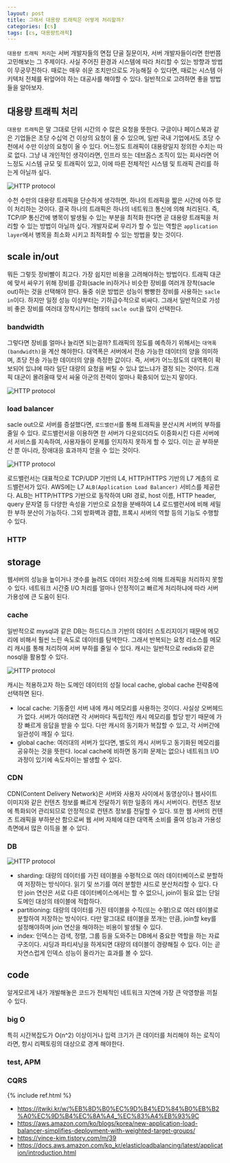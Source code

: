 ```yaml
---
layout: post
title: 그래서 대용량 트래픽은 어떻게 처리할까?
categories: [cs]
tags: [cs, 대용량트래픽]
---
```


`대용량 트래픽 처리`는 서버 개발자들의 면접 단골 질문이자, 서버 개발자들이라면 한번쯤 고민해보는 그 주제이다. 사실 주어진 환경과 시스템에 따라 처리할 수 있는 방향과 방법이 무궁무진하다. 때로는 매우 쉬운 조치만으로도 가능해질 수 있다면, 때로는 시스템 아키텍처 전체를 뒤엎어야 하는 대공사를 해야할 수 있다. 일반적으로 고려하면 좋을 방법들을 알아보자.

## 대용량 트래픽 처리
`대용량 트래픽`은 말 그대로 단위 시간의 수 많은 요청을 뜻한다. 구글이나 페이스북과 같은 기업들은 초당 수십억 건 이상의 요청이 올 수 있으며, 일반 국내 기업에서도 초당 수천에서 수만 이상의 요청이 올 수 있다. 어느정도 트래픽이 대용량일지 정의한 수치는 따로 없다. 그냥 내 개인적인 생각이라면, 인프라 또는 데브옵스 조직이 있는 회사라면 어느정도 시스템 규모 및 트래픽이 있고, 이에 따른 전체적인 시스템 및 트래픽 관리를 하는게 아닐까 싶다.

![HTTP protocol]({{site.url}}/assets/images/posts/high-traffic/high-traffic-01.png)

수천 수만의 대용량 트래픽을 단순하게 생각하면, 하나의 트래픽을 짧은 시간에 아주 많이 처리하는 것이다. 결국 하나의 트래픽은 하나의 네트워크 통신에 의해 처리된다. 즉, TCP/IP 통신간에 병목이 발생될 수 있는 부분을 최적화 한다면 곧 대용량 트래픽을 처리할 수 있는 방법이 아닐까 싶다. 개발자로써 우리가 할 수 있는 역할은 `application layer`에서 병목을 최소화 시키고 최적화할 수 있는 방법을 찾는 것이다.


## scale in/out
뭐든 그렇듯 장비빨이 최고다. 가장 쉽지만 비용을 고려해야하는 방법이다. 트래픽 대군에 맞서 싸우기 위해 장비를 강화(sacle in)하거나 비슷한 장비를 여러개 장착(sacle out)하는 것을 선택해야 한다. 둘중 쉬운 방법은 성능이 빵빵한 장비를 사용하는 `sacle in`이다. 하지만 일정 성능 이상부터는 기하급수적으로 비싸다. 그래서 일반적으로 가성비 좋은 장비를 여러대 장착시키는 형태의 `sacle out`을 많이 선택한다.

### bandwidth
그렇다면 장비를 얼마나 늘리면 되는걸까? 트래픽의 정도를 예측하기 위해서는 `대역폭(bandwidth)`을 계산 해야한다. 대역폭은 서버에서 전송 가능한 데이터의 양을 의미하며, 초당 전송 가능한 데이터의 양을 측정한 값이다. 즉, 서버가 어느정도의 대역폭이 확보되어 있냐에 따라 일단 대량의 요청을 버틸 수 있냐 없느냐가 결정 되는 것이다. 트래픽 대군이 몰려올때 맞서 싸울 아군의 전력이 얼마나 확충되어 있는지 말이다.

![HTTP protocol]({{site.url}}/assets/images/posts/high-traffic/high-traffic-05.png)


### load balancer
sacle out으로 서버를 증설했다면, `로드밸런서`를 통해 트래픽을 분산시켜 서버의 부하를 줄일 수 있다. 로드밸런서을 이용하면 한 서버가 다운되더라도 이중화시킨 다른 서버에서 서비스를 지속하여, 사용자들이 문제를 인지하지 못하게 할 수 있다. 이는 곧 부하분산 뿐 아니라, 장애대응 효과까지 얻을 수 있는 것이다.

![HTTP protocol]({{site.url}}/assets/images/posts/high-traffic/high-traffic-04.png)

로드밸런서는 대표적으로 TCP/UDP 기반의 L4, HTTP/HTTPS 기반의 L7 계층의 로드밸런서가 있다. AWS에는 L7 `ALB(Application Load Balancer)` 서비스를 제공한다. ALB는 HTTP/HTTPS 기반으로 동작하여 URI 경로, host 이름, HTTP header, query 문자열 등 다양한 속성을 기반으로 요청을 분배하여 L4 로드밸런서에 비해 세밀한 부하 분산이 가능하다. 그외 방화벽과 결합, 프록시 서버의 역할 등의 기능도 수행할 수 있다.

### HTTP

## storage
웹서버의 성능을 높이거나 갯수를 늘려도 데이터 저장소에 의해 트래픽을 처리하지 못할 수 있다. 네트워크 시간중 I/O 처리를 얼마나 안정적이고 빠르게 처리하냐에 따라 서버 가용성에 큰 도움이 된다.

### cache
일반적으로 mysql과 같은 DB는 하드디스크 기반의 데이터 스토리지이기 때문에 메모리에 비해서 훨씬 느린 속도로 데이터를 탐색한다. 그래서 반복되는 요청 리소스를 메모리 캐시를 통해 처리하여 서버 부하를 줄일 수 있다. 캐시는 일반적으로 redis와 같은 nosql을 활용할 수 있다.

![HTTP protocol]({{site.url}}/assets/images/posts/high-traffic/high-traffic-02.png)

캐시는 적용하고자 하는 도메인 데이터의 성질 local cache, global cache 전략중에 선택하면 된다.

* local cache: 기동중인 서버 내에 캐시 메모리를 사용하는 것이다. 사실상 오버헤드가 없다. 서버가 여러대면 각 서버마다 독립적인 캐시 메모리를 할당 받기 때문에 가장 빠르게 응답을 받을 수 있다. 다만 캐시의 동기화가 복잡할 수 있고, 각 서버간에 일관성이 깨질 수 있다.
* global cache: 여러대의 서버가 있다면, 별도의 캐시 서버두고 동기화된 메모리를 공유하는 것을 뜻한다. local cache에 비하면 동기화 문제는 없으나 네트워크 I/O 과정이 있기에 속도차이는 발생할 수 있다.

### CDN
CDN(Content Delivery Network)은 서버와 사용자 사이에서 동영상이나 웹사이트 이미지와 같은 컨텐츠 정보를 빠르게 전달하기 위한 일종의 캐시 서버이다. 컨텐츠 정보에 특화되어 관리되므로 안정적으로 컨텐츠 정보를 전달할 수 있다. 또한 웹 서버의 컨텐츠 트래픽을 부하분산 함으로써 웹 서버 자체에 대한 대역폭 소비를 줄여 성능과 가용성 측면에서 많은 이득을 볼 수 있다.

### DB
![HTTP protocol]({{site.url}}/assets/images/posts/high-traffic/high-traffic-03.png)

* sharding: 대량의 데이터를 가진 테이블을 수평적으로 여러 데이터베이스로 분할하여 저장하는 방식이다. 읽기 및 쓰기를 여러 분할한 샤드로 분산처리할 수 있다. 다만 join 연산은 서로 다른 데이터베이스에서는 할 수 없으니, join이 필요 없는 단일 도메인 대상의 테이블에 적합하다.
* partitioning: 대량의 데이터를 가진 테이블을 수직(또는 수평)으로 여러 테이블로 분할하여 저장하는 방식이다. 다만 말그대로 테이블을 쪼개는 만큼, join할 key를 설정해야하며 join 연산을 해야하는 비용이 발생될 수 있다.
* index: 인덱스는 검색, 정렬, 그룹 등을 도와주는 DB에서 중요한 역할을 하는 자료구조이다. 샤딩과 파티셔닝을 하게되면 대량의 테이블이 경량해질 수 있다. 이는 곧 자연스럽게 인덱스 성능이 올라가는 효과를 볼 수 있다.


## code
알게모르게 내가 개발해놓은 코드가 전체적인 네트워크 지연에 가장 큰 악영향을 끼칠 수 있다. 

### big O
특히 시간복잡도가 O(n^2) 이상이거나 입력 크기가 큰 데이터를 처리해야 하는 로직이라면, 항시 리펙토링의 대상으로 경계 해야한다. 

### test, APM

### CQRS

{% include ref.html %}
* <https://itwiki.kr/w/%EB%8D%B0%EC%9D%B4%ED%84%B0%EB%B2%A0%EC%9D%B4%EC%8A%A4_%EC%83%A4%EB%93%9C>
* <https://aws.amazon.com/ko/blogs/korea/new-application-load-balancer-simplifies-deployment-with-weighted-target-groups/>
* <https://vince-kim.tistory.com/m/39>
* <https://docs.aws.amazon.com/ko_kr/elasticloadbalancing/latest/application/introduction.html>

